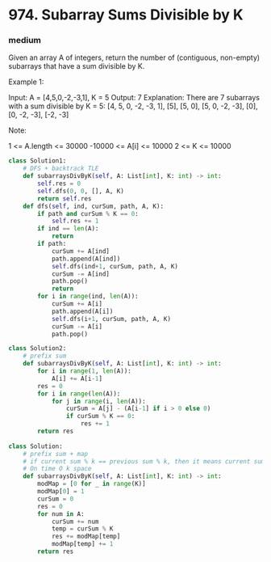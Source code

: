 # 974. Subarray Sums Divisible by K
### medium
Given an array A of integers, return the number of (contiguous, non-empty) subarrays that have a sum divisible by K.

 

Example 1:

Input: A = [4,5,0,-2,-3,1], K = 5
Output: 7
Explanation: There are 7 subarrays with a sum divisible by K = 5:
[4, 5, 0, -2, -3, 1], [5], [5, 0], [5, 0, -2, -3], [0], [0, -2, -3], [-2, -3]
 

Note:

1 <= A.length <= 30000
-10000 <= A[i] <= 10000
2 <= K <= 10000


```python
class Solution1:
    # DFS + backtrack TLE
    def subarraysDivByK(self, A: List[int], K: int) -> int:
        self.res = 0
        self.dfs(0, 0, [], A, K)
        return self.res
    def dfs(self, ind, curSum, path, A, K):
        if path and curSum % K == 0:
            self.res += 1
        if ind == len(A):
            return 
        if path:
            curSum += A[ind]
            path.append(A[ind])
            self.dfs(ind+1, curSum, path, A, K)
            curSum -= A[ind]
            path.pop()
            return
        for i in range(ind, len(A)):
            curSum += A[i]
            path.append(A[i])
            self.dfs(i+1, curSum, path, A, K)
            curSum -= A[i]
            path.pop()

class Solution2:
    # prefix sum
    def subarraysDivByK(self, A: List[int], K: int) -> int:            
        for i in range(1, len(A)):
            A[i] += A[i-1]
        res = 0
        for i in range(len(A)):
            for j in range(i, len(A)):
                curSum = A[j] - (A[i-1] if i > 0 else 0)
                if curSum % K == 0:
                    res += 1
        return res
            
class Solution:
    # prefix sum + map
    # if current sum % k == previous sum % k, then it means current sum - prevSum, the interval is exactly k or k 's multiple
    # On time O k space
    def subarraysDivByK(self, A: List[int], K: int) -> int:         
        modMap = [0 for _ in range(K)]
        modMap[0] = 1
        curSum = 0
        res = 0
        for num in A:
            curSum += num
            temp = curSum % K
            res += modMap[temp]
            modMap[temp] += 1
        return res
            
```